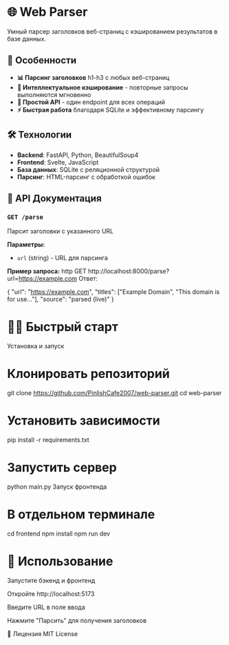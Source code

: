# 🌐 Web Parser

Умный парсер заголовков веб-страниц с кэшированием результатов в базе данных.

## 🚀 Особенности

- **📊 Парсинг заголовков** h1-h3 с любых веб-страниц
- **💾 Интеллектуальное кэширование** - повторные запросы выполняются мгновенно
- **🎯 Простой API** - один endpoint для всех операций
- **⚡ Быстрая работа** благодаря SQLite и эффективному парсингу

## 🛠 Технологии

- **Backend**: FastAPI, Python, BeautifulSoup4
- **Frontend**: Svelte, JavaScript
- **База данных**: SQLite с реляционной структурой
- **Парсинг**: HTML-парсинг с обработкой ошибок

## 📡 API Документация

### `GET /parse`
Парсит заголовки с указанного URL

**Параметры:**
- `url` (string) - URL для парсинга

**Пример запроса:**
http
GET http://localhost:8000/parse?url=https://example.com
Ответ:

{
  "url": "https://example.com",
  "titles": ["Example Domain", "This domain is for use..."],
  "source": "parsed (live)"
}

# 🏃‍♂️ Быстрый старт
Установка и запуск

# Клонировать репозиторий
git clone https://github.com/PinlishCafe2007/web-parser.git
cd web-parser

# Установить зависимости
pip install -r requirements.txt

# Запустить сервер
python main.py
Запуск фронтенда

# В отдельном терминале
cd frontend
npm install
npm run dev


# 🎯 Использование
Запустите бэкенд и фронтенд

Откройте http://localhost:5173

Введите URL в поле ввода

Нажмите "Парсить" для получения заголовков

📄 Лицензия
MIT License
